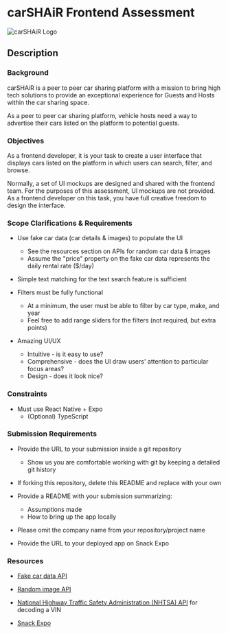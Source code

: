 # carSHAiR Frontend Assessment

![carSHAiR Logo](https://www.carshair.com/_next/image?url=%2F_next%2Fstatic%2Fmedia%2FCarSHAiR-Logo.bfa0a90d.png&w=3840&q=75)

## Description

### Background

carSHAiR is a peer to peer car sharing platform with a mission to bring high tech solutions to provide an exceptional experience for Guests and Hosts within the car sharing space.

As a peer to peer car sharing platform, vehicle hosts need a way to advertise their cars listed on the platform to potential guests.

### Objectives

As a frontend developer, it is your task to create a user interface that displays cars listed on the platform in which users can search, filter, and browse.

Normally, a set of UI mockups are designed and shared with the frontend team. For the purposes of this assessment, UI mockups are not provided. As a frontend developer on this task, you have full creative freedom to design the interface.

### Scope Clarifications & Requirements

- Use fake car data (car details & images) to populate the UI
  - See the resources section on APIs for random car data & images
  - Assume the "price" property on the fake car data represents the daily rental rate ($/day)
- Simple text matching for the text search feature is sufficient
- Filters must be fully functional

  - At a minimum, the user must be able to filter by car type, make, and year
  - Feel free to add range sliders for the filters (not required, but extra points)

- Amazing UI/UX
  - Intuitive - is it easy to use?
  - Comprehensive - does the UI draw users' attention to particular focus areas?
  - Design - does it look nice?

### Constraints

- Must use React Native + Expo
  - (Optional) TypeScript

### Submission Requirements

- Provide the URL to your submission inside a git repository

  - Show us you are comfortable working with git by keeping a detailed git history

- If forking this repository, delete this README and replace with your own

- Provide a README with your submission summarizing:

  - Assumptions made
  - How to bring up the app locally

- Please omit the company name from your repository/project name

- Provide the URL to your deployed app on Snack Expo

### Resources

- [Fake car data API](https://documenter.getpostman.com/view/5596891/SW7eyRFV?version=latest#3d4dd0ba-56c3-4535-a330-21022627fccb)

- [Random image API](https://picsum.photos/)

- [National Highway Traffic Safety Administration (NHTSA) API](https://vpic.nhtsa.dot.gov/api/) for decoding a VIN

- [Snack Expo](https://github.com/expo/snack)
